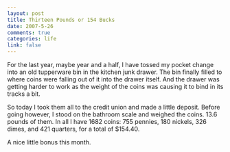```yaml
--- 
layout: post
title: Thirteen Pounds or 154 Bucks
date: 2007-5-26
comments: true
categories: life
link: false
---
```

For the last year, maybe year and a half, I have tossed my pocket change into an old tupperware bin in the kitchen junk drawer.  The bin finally filled to where coins were falling out of it into the drawer itself.  And the drawer was getting harder to work as the weight of the coins was causing it to bind in its tracks a bit.

So today I took them all to the credit union and made a little deposit.  Before going however, I stood on the bathroom scale and weighed the coins.  13.6 pounds of them.  In all I have 1682 coins: 755 pennies, 180 nickels, 326 dimes, and 421 quarters, for a total of $154.40.

A nice little bonus this month.
